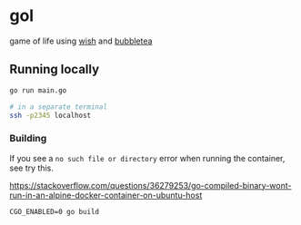# gol

game of life using [wish](https://github.com/charmbracelet/wish) and [bubbletea](https://github.com/charmbracelet/bubbletea)

## Running locally

```sh
go run main.go

# in a separate terminal
ssh -p2345 localhost
```

### Building

If you see a `no such file or directory` error when running the container, see try this.

https://stackoverflow.com/questions/36279253/go-compiled-binary-wont-run-in-an-alpine-docker-container-on-ubuntu-host

```
CGO_ENABLED=0 go build
```
